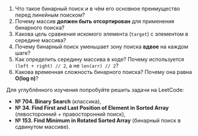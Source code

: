 1. Что такое бинарный поиск и в чём его основное преимущество перед линейным поиском?  
2. Почему массив **должен быть отсортирован** для применения бинарного поиска?  
3. Какова цель сравнения искомого элемента (`target`) с элементом в середине массива?  
4. Почему бинарный поиск уменьшает зону поиска **вдвое** на каждом шаге?  
5. Как определить середину массива в коде? Почему используется `(left + right) // 2`, а не `len(arr) // 2`?   
6. Какова временная сложность бинарного поиска? Почему она равна **O(log n)**?  


Для углублённого изучения попробуйте решить задачи на LeetCode:  
- **№ 704. Binary Search** (классика),  
- **№ 34. Find First and Last Position of Element in Sorted Array** (левосторонний + правосторонний поиск),  
- **№ 153. Find Minimum in Rotated Sorted Array** (бинарный поиск в сдвинутом массиве).